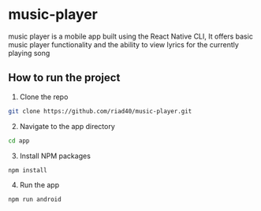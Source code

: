 # music-player
music player is a mobile app built using the React Native CLI, It offers basic music player functionality and the ability to view lyrics for the currently playing song

## How to run the project

1. Clone the repo

```bash
git clone https://github.com/riad40/music-player.git
```

2. Navigate to the app directory

```bash
cd app
```

3. Install NPM packages

```bash
npm install
```

4. Run the app

```bash
npm run android
```

